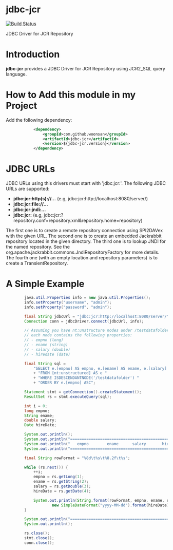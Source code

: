 # jdbc-jcr

[![Build Status](https://api.travis-ci.org/woonsan/jdbc-jcr.svg?branch=master)](https://api.travis-ci.org/woonsan/jdbc-jcr.svg?branch=master)

JDBC Driver for JCR Repository

# Introduction

**jdbc-jcr** provides a JDBC Driver for JCR Repository using JCR2_SQL query language.

# How to Add this module in my Project

Add the following dependency:

```xml
            <dependency>
                <groupId>com.github.woonsan</groupId>
                <artifactId>jdbc-jcr</artifactId>
                <version>${jdbc-jcr.version}</version>
            </dependency>
```

# JDBC URLs

JDBC URLs using this drivers must start with 'jdbc:jcr:'.
The following JDBC URLs are supported:

- **jdbc:jcr:http(s)://...**    (e.g, jdbc:jcr:http://localhost:8080/server/)
- **jdbc:jcr:file://...**
- **jdbc:jcr:jndi:...**
- **jdbc:jcr:**     (e.g, jdbc:jcr:?repository.conf=repository.xml&repository.home=repository)

The first one is to create a remote repository connection using SPI2DAVex with the given URL.
The second one is to create an embedded Jackrabbit repository located in the given directory.
The third one is to lookup JNDI for the named repository. See the org.apache.jackrabbit.commons.JndiRepositoryFactory
for more details.
The fourth one (with an empty location and repository parameters) is to create a TransientRepository.

# A Simple Example

```java
        java.util.Properties info = new java.util.Properties();
        info.setProperty("username", "admin");
        info.setProperty("password", "admin");

        final String jdbcUrl = "jdbc:jcr:http://localhost:8080/server/";
        Connection conn = jdbcDriver.connect(jdbcUrl, info);

        // Assuming you have nt:unstructure nodes under /testdatafolder node and
        // each node contains the following properties:
        // - empno (long)
        // - ename (string)
        // - salary (double)
        // - hiredate (date)

        final String sql =
            "SELECT e.[empno] AS empno, e.[ename] AS ename, e.[salary] AS salary, e.[hiredate] AS hiredate "
            + "FROM [nt:unstructured] AS e "
            + "WHERE ISDESCENDANTNODE('/testdatafolder') "
            + "ORDER BY e.[empno] ASC";

        Statement stmt = getConnection().createStatement();
        ResultSet rs = stmt.executeQuery(sql);

        int i = 0;
        long empno;
        String ename;
        double salary;
        Date hireDate;

        System.out.println();
        System.out.println("==================================================");
        System.out.println("   empno        ename      salary       hire_date");
        System.out.println("==================================================");

        final String rowFormat = "%8d\t%s\t%8.2f\t%s";

        while (rs.next()) {
            ++i;
            empno = rs.getLong(1);
            ename = rs.getString(2);
            salary = rs.getDouble(3);
            hireDate = rs.getDate(4);

            System.out.println(String.format(rowFormat, empno, ename, salary,
                    new SimpleDateFormat("yyyy-MM-dd").format(hireDate)));
        }

        System.out.println("==================================================");
        System.out.println();

        rs.close();
        stmt.close();
        conn.close();
```
